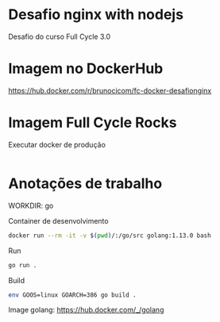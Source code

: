 # Desafio nginx with nodejs

Desafio do curso Full Cycle 3.0

# Imagem no DockerHub

https://hub.docker.com/r/brunocicom/fc-docker-desafionginx

# Imagem Full Cycle Rocks

Executar docker de produção

``` bash

```

# Anotações de trabalho

WORKDIR: go

Container de desenvolvimento
``` bash
docker run --rm -it -v $(pwd)/:/go/src golang:1.13.0 bash
```

Run
``` bash
go run .
```

Build
``` bash
env GOOS=linux GOARCH=386 go build .
```

Image golang: https://hub.docker.com/_/golang